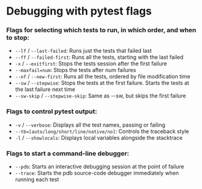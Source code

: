 # Debugging with pytest flags

### Flags for selecting which tests to run, in which order, and when to stop:
 
* `--lf` / `--last-failed`: Runs just the tests that failed last
* `--ff` / `--failed-first`: Runs all the tests, starting with the last failed
* `-x` / `--exitfirst`: Stops the tests session after the first failure
* `--maxfail=num`: Stops the tests after num failures
* `--nf` / `--new-first`: Runs all the tests, ordered by file modification time
* `--sw` / `--stepwise`: Stops the tests at the first failure. Starts the tests at the last failure next time
* `--sw-skip` / `--stepwise-skip`: Same as --sw, but skips the first failure

### Flags to control pytest output:
* `-v` / `--verbose`: Displays all the test names, passing or failing
* `--tb=[auto/long/short/line/native/no]`: Controls the traceback style
* `-l` / `--showlocals`: Displays local variables alongside the stacktrace

### Flags to start a command-line debugger:
* `--pdb`: Starts an interactive debugging session at the point of failure
* `--trace`: Starts the pdb source-code debugger immediately when running each test